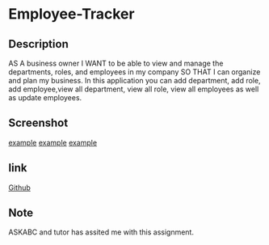 # Employee-Tracker

## Description

AS A business owner
I WANT to be able to view and manage the departments, roles, and employees in my company
SO THAT I can organize and plan my business.
In this application you can add department, add role, add employee,view all department, view all role, view all employees as well as update employees.

## Screenshot

[example](./images/code.index.js2.PNG)
[example](./images/example.PNG)
[example](./images/schema.PNG)

## link

[Github](https://github.com/siahmoymajid/Employee-Tracker)

## Note

ASKABC and tutor has assited me with this assignment.
